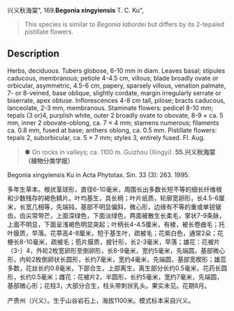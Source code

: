 兴义秋海棠",
169.**Begonia xingyiensis** T. C. Ku",

> This species is similar to *Begonia labordei* but differs by its 2-tepaled pistillate flowers.

## Description
Herbs, deciduous. Tubers globose, 6-10 mm in diam. Leaves basal; stipules caducous, membranous; petiole 4-4.5 cm, villous; blade broadly ovate or orbicular, asymmetric, 4.5-6 cm, papery, sparsely villous, venation palmate, 7- or 8-veined, base oblique, slightly cordate, margin irregularly serrate or biserrate, apex obtuse. Inflorescences 4-8 cm tall, pilose; bracts caducous, lanceolate, 2-3 mm, membranous. Staminate flowers: pedicel 8-10 mm; tepals (3 or)4, purplish white, outer 2 broadly ovate to obovate, 8-9 × ca. 5 mm, inner 2 obovate-oblong, ca. 7 × 4 mm; stamens numerous; filaments ca. 0.8 mm, fused at base; anthers oblong, ca. 0.5 mm. Pistillate flowers: tepals 2, suborbicular, ca. 5 × 7 mm; styles 3, entirely fused. Fl. Aug.

> ● On rocks in valleys; ca. 1100 m. Guizhou (Xingyi).
**55.兴义秋海棠（植物分类学报）**

Begonia xingyiensis Ku in Acta Phytotax. Sin. 33 (3): 263. 1995.

多年生草本。根状茎球形，直径6-10毫米，周围长出多数长短不等的细长纤维根和少数残存的褐色鳞片。叶均基生，具长柄；叶片纸质，轮廓宽卵形，长4.5-6厘米，长宽几相等，先端钝，基部不明显偏斜，微心形，边缘有不等的重或单锐锯齿，齿尖常带芒，上面深绿色，下面淡绿色，两面被散生长柔毛，掌状7-9条脉，上面不明显，下面呈浅褐色明显突起；叶柄长4-4.5厘米，有棱，被长卷曲毛；托叶膜质，早落。花葶高4-8厘米，短于基生叶，疏被毛；花紫白色，通常2朵；花梗长8-10毫米，疏被毛；苞片膜质，披针形，长2-3毫米，早落；雄花：花被片（3-）4，外轮2枚宽卵形至倒卵形，长8-9毫米，宽约5毫米，先端圆，基部微心形，内轮2枚倒卵状长圆形，长约7毫米，宽约4毫米，先端圆，基部宽楔形；雄蕊多数，花丝长约0.8毫米，下部合生，上部离生，离生部分长约0.5毫米，花药长圆形，长约0.5毫米；雌花：花被片2，半圆形，长约5毫米，宽约7毫米，先端圆，基部微心形；花柱3，大部分合生，柱头带刺状乳头。果实未见。花期8月。

产贵州（兴义）。生于山谷岩石上，海拔1100米。模式标本采自兴义。
